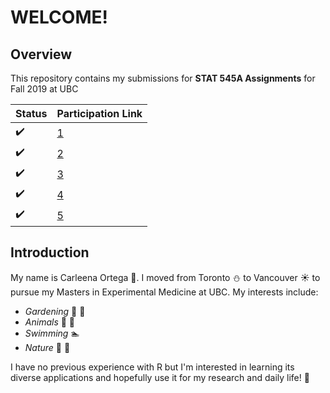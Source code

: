 # **WELCOME!**
## Overview

This repository contains my submissions for **STAT 545A Assignments** for Fall 2019 at UBC

|Status| Participation Link| 
| ----------- | ----------- |
|:heavy_check_mark:|[1](https://stat545-ubc-hw-2019-20.github.io/stat545-hw-carleenaortega/HW1/Gapminder-Exploration.html) |
|:heavy_check_mark:|[2](https://stat545-ubc-hw-2019-20.github.io/stat545-hw-carleenaortega/HW2/HW2-Submission.html)|
|:heavy_check_mark:|[3](https://stat545-ubc-hw-2019-20.github.io/stat545-hw-carleenaortega/HW3/HW03.html)|
|:heavy_check_mark: |[4](https://stat545-ubc-hw-2019-20.github.io/stat545-hw-carleenaortega/HW4/HW4-vFinal.html)|
|:heavy_check_mark: | [5](https://stat545-ubc-hw-2019-20.github.io/stat545-hw-carleenaortega/HW05/HW05.html)|

## Introduction
My name is Carleena Ortega :woman:. I moved from Toronto :snowman: to Vancouver :sunny: to pursue my Masters in Experimental Medicine at UBC. 
My interests include:
* *Gardening* :herb: :hibiscus:
* *Animals* :dog: :koala: 
* *Swimming* :swimmer:
* *Nature* :ocean: :deciduous_tree:

I have no previous experience with R but I'm interested in learning its diverse applications and hopefully use it for my research and daily life! :100:

